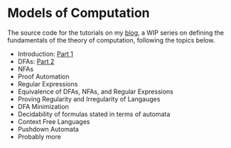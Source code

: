 # Models of Computation

The source code for the tutorials on my [blog](http://reedoei.com/blog), a WIP series on defining the fundamentals of the theory of computation, following the topics below.

- Introduction: [Part 1](http://reedoei.com/blog?post=A%20Formal%20Introduction%20to%20Models%20of%20Computation%20in%20Coq%20%28Part%201%29)
- DFAs: [Part 2](http://reedoei.com/blog?post=A%20Formal%20Introduction%20to%20Models%20of%20Computation%20in%20Coq%20%28Part%202%29)
- NFAs
- Proof Automation
- Regular Expressions
- Equivalence of DFAs, NFAs, and Regular Expressions
- Proving Regularity and Irregularity of Langauges
- DFA Minimization
- Decidability of formulas stated in terms of automata
- Context Free Languages
- Pushdown Automata
- Probably more


